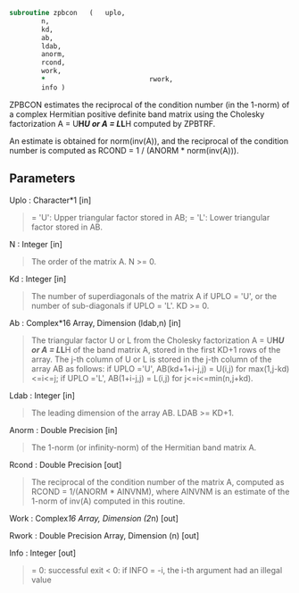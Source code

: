 ```fortran
subroutine zpbcon	(	uplo,
		n,
		kd,
		ab,
		ldab,
		anorm,
		rcond,
		work,
		*                          rwork,
		info )
```

 ZPBCON estimates the reciprocal of the condition number (in the
 1-norm) of a complex Hermitian positive definite band matrix using
 the Cholesky factorization A = U**H*U or A = L*L**H computed by
 ZPBTRF.

 An estimate is obtained for norm(inv(A)), and the reciprocal of the
 condition number is computed as RCOND = 1 / (ANORM * norm(inv(A))).

## Parameters
Uplo : Character*1 [in]
> = 'U':  Upper triangular factor stored in AB;
> = 'L':  Lower triangular factor stored in AB.

N : Integer [in]
> The order of the matrix A.  N >= 0.

Kd : Integer [in]
> The number of superdiagonals of the matrix A if UPLO = 'U',
> or the number of sub-diagonals if UPLO = 'L'.  KD >= 0.

Ab : Complex*16 Array, Dimension (ldab,n) [in]
> The triangular factor U or L from the Cholesky factorization
> A = U**H*U or A = L*L**H of the band matrix A, stored in the
> first KD+1 rows of the array.  The j-th column of U or L is
> stored in the j-th column of the array AB as follows:
> if UPLO ='U', AB(kd+1+i-j,j) = U(i,j) for max(1,j-kd)<=i<=j;
> if UPLO ='L', AB(1+i-j,j)    = L(i,j) for j<=i<=min(n,j+kd).

Ldab : Integer [in]
> The leading dimension of the array AB.  LDAB >= KD+1.

Anorm : Double Precision [in]
> The 1-norm (or infinity-norm) of the Hermitian band matrix A.

Rcond : Double Precision [out]
> The reciprocal of the condition number of the matrix A,
> computed as RCOND = 1/(ANORM * AINVNM), where AINVNM is an
> estimate of the 1-norm of inv(A) computed in this routine.

Work : Complex*16 Array, Dimension (2*n) [out]

Rwork : Double Precision Array, Dimension (n) [out]

Info : Integer [out]
> = 0:  successful exit
> < 0:  if INFO = -i, the i-th argument had an illegal value

